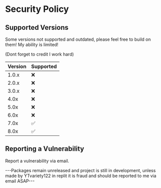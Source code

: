 # Security Policy

## Supported Versions

Some versions not supported and outdated, please feel free to build on them! My ability is limited!

(Dont forget to credit I work hard)

| Version | Supported          |
| ------- | ------------------ |
| 1.0.x   | :x:                |
| 2.0.x   | :x:                |
| 3.0.x   | :x:                |
| 4.0x    | :x:                |
| 5.0x    | :x:                |
| 6.0x    | :x:                |
| 7.0x    | :white_check_mark: |
| 8.0x    | :white_check_mark: |

## Reporting a Vulnerability

Report a vulnerability via email. 


 ---Packages remain unreleased and project is still in development, unless made by YTvariety122 in replit it is fraud and should be reported to me via email ASAP---
